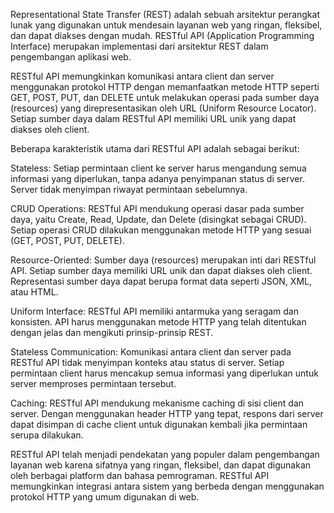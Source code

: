 Representational State Transfer (REST) adalah sebuah arsitektur perangkat lunak yang digunakan untuk mendesain layanan web yang ringan, fleksibel, dan dapat diakses dengan mudah. RESTful API (Application Programming Interface) merupakan implementasi dari arsitektur REST dalam pengembangan aplikasi web.

RESTful API memungkinkan komunikasi antara client dan server menggunakan protokol HTTP dengan memanfaatkan metode HTTP seperti GET, POST, PUT, dan DELETE untuk melakukan operasi pada sumber daya (resources) yang direpresentasikan oleh URL (Uniform Resource Locator). Setiap sumber daya dalam RESTful API memiliki URL unik yang dapat diakses oleh client.

Beberapa karakteristik utama dari RESTful API adalah sebagai berikut:

Stateless: Setiap permintaan client ke server harus mengandung semua informasi yang diperlukan, tanpa adanya penyimpanan status di server. Server tidak menyimpan riwayat permintaan sebelumnya.

CRUD Operations: RESTful API mendukung operasi dasar pada sumber daya, yaitu Create, Read, Update, dan Delete (disingkat sebagai CRUD). Setiap operasi CRUD dilakukan menggunakan metode HTTP yang sesuai (GET, POST, PUT, DELETE).

Resource-Oriented: Sumber daya (resources) merupakan inti dari RESTful API. Setiap sumber daya memiliki URL unik dan dapat diakses oleh client. Representasi sumber daya dapat berupa format data seperti JSON, XML, atau HTML.

Uniform Interface: RESTful API memiliki antarmuka yang seragam dan konsisten. API harus menggunakan metode HTTP yang telah ditentukan dengan jelas dan mengikuti prinsip-prinsip REST.

Stateless Communication: Komunikasi antara client dan server pada RESTful API tidak menyimpan konteks atau status di server. Setiap permintaan client harus mencakup semua informasi yang diperlukan untuk server memproses permintaan tersebut.

Caching: RESTful API mendukung mekanisme caching di sisi client dan server. Dengan menggunakan header HTTP yang tepat, respons dari server dapat disimpan di cache client untuk digunakan kembali jika permintaan serupa dilakukan.

RESTful API telah menjadi pendekatan yang populer dalam pengembangan layanan web karena sifatnya yang ringan, fleksibel, dan dapat digunakan oleh berbagai platform dan bahasa pemrograman. RESTful API memungkinkan integrasi antara sistem yang berbeda dengan menggunakan protokol HTTP yang umum digunakan di web.
